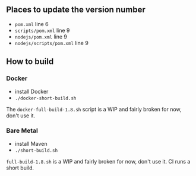 ## Places to update the version number

- `pom.xml` line 6
- `scripts/pom.xml` line 9
- `nodejs/pom.xml` line 9
- `nodejs/scripts/pom.xml` line 9

## How to build

### Docker
- install Docker
- `./docker-short-build.sh`

The `docker-full-build-1.8.sh` script is a WIP and fairly broken for now, don't
use it.

### Bare Metal
- install Maven
- `./short-build.sh`

`full-build-1.8.sh` is a WIP and fairly broken for now, don't use it. CI runs a
short build.
